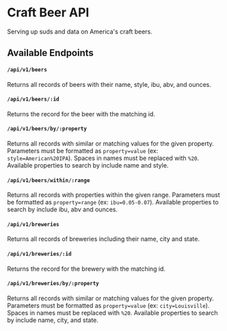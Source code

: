# Craft Beer API

Serving up suds and data on America's craft beers.

## Available Endpoints

#### `/api/v1/beers`

Returns all records of beers with their name, style, ibu, abv, and ounces.

#### `/api/v1/beers/:id`

Returns the record for the beer with the matching id.

#### `/api/v1/beers/by/:property`

Returns all records with similar or matching values for the given property. Parameters must be formatted as `property=value` (ex: `style=American%20IPA`). Spaces in names must be replaced with `%20`. Available properties to search by include name and style.

#### `/api/v1/beers/within/:range`

Returns all records with properties within the given range. Parameters must be formatted as `property=range` (ex: `ibu=0.05-0.07`). Available properties to search by include ibu, abv and ounces.

#### `/api/v1/breweries`

Returns all records of breweries including their name, city and state.

#### `/api/v1/breweries/:id`

Returns the record for the brewery with the matching id.

#### `/api/v1/breweries/by/:property`

Returns all records with similar or matching values for the given property. Parameters must be formatted as `property=value` (ex: `city=Louisville`). Spaces in names must be replaced with `%20`. Available properties to search by include name, city, and state.